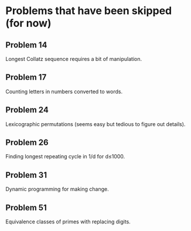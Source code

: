 # Problems that have been skipped (for now)

## Problem 14

Longest Collatz sequence requires a bit of manipulation.

## Problem 17

Counting letters in numbers converted to words.

## Problem 24

Lexicographic permutations (seems easy but tedious to figure out details).

## Problem 26

Finding longest repeating cycle in 1/d for d≤1000.

## Problem 31

Dynamic programming for making change.

## Problem 51

Equivalence classes of primes with replacing digits.
